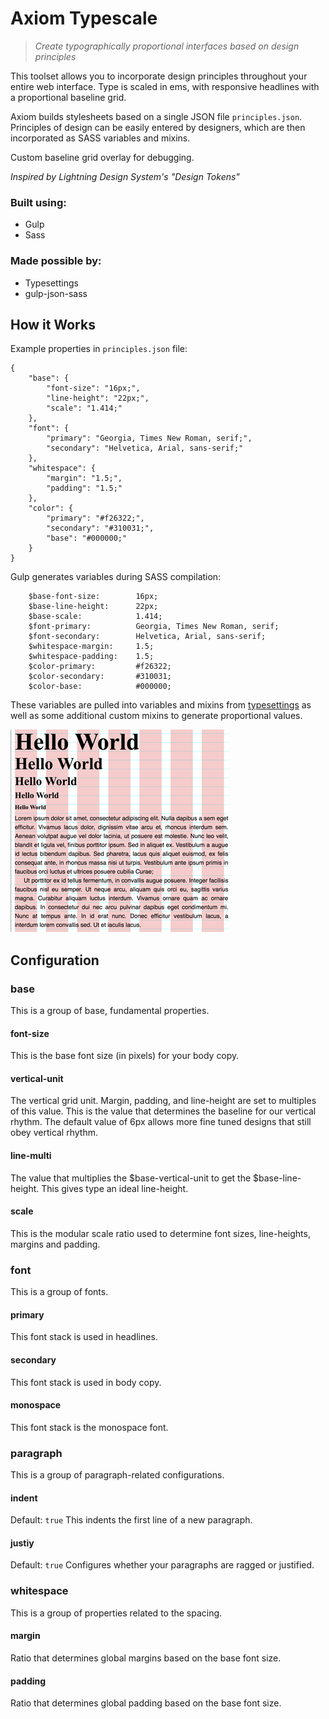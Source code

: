 # Axiom Typescale
> *Create typographically proportional interfaces based on design principles*

This toolset allows you to incorporate design principles throughout your entire web interface. Type is scaled in ems, with responsive headlines with a proportional baseline grid.

Axiom builds stylesheets based on a single JSON file `principles.json`. Principles of design can be easily entered by designers, which are then incorporated as SASS variables and mixins. 

Custom baseline grid overlay for debugging.

*Inspired by Lightning Design System's "Design Tokens"*

### Built using:
* Gulp
* Sass

### Made possible by:
* Typesettings
* gulp-json-sass

## How it Works

Example properties in `principles.json` file:
```
{
	"base": {
		"font-size": "16px;",
		"line-height": "22px;",
		"scale": "1.414;"
	},
	"font": {
		"primary": "Georgia, Times New Roman, serif;",
		"secondary": "Helvetica, Arial, sans-serif;"
	},
	"whitespace": {
		"margin": "1.5;",
		"padding": "1.5;"
	},
	"color": {
		"primary": "#f26322;",
		"secondary": "#310031;",
		"base": "#000000;"
	}
}
```
Gulp generates variables during SASS compilation:
```
	$base-font-size: 		16px;
	$base-line-height: 		22px;
	$base-scale: 			1.414;
	$font-primary: 			Georgia, Times New Roman, serif;
	$font-secondary: 		Helvetica, Arial, sans-serif;
	$whitespace-margin:		1.5;
	$whitespace-padding:	1.5;
	$color-primary: 		#f26322;
	$color-secondary: 		#310031;
	$color-base: 			#000000;
```
These variables are pulled into variables and mixins from [typesettings](http://typesettings.io) as well as some additional custom mixins to generate proportional values.

![Example Image](/assets/type-scale.jpg)

## Configuration
### base
This is a group of base, fundamental properties.

#### font-size
This is the base font size (in pixels) for your body copy. 

#### vertical-unit
The vertical grid unit. Margin, padding, and line-height are set to multiples of this value. This is the value that determines the baseline for our vertical rhythm. The default value of 6px allows more fine tuned designs that still obey vertical rhythm.

#### line-multi
The value that multiplies the $base-vertical-unit to get the $base-line-height. This gives type an ideal line-height.

#### scale
This is the modular scale ratio used to determine font sizes, line-heights, margins and padding.

### font
This is a group of fonts.

#### primary
This font stack is used in headlines.

#### secondary
This font stack is used in body copy.

#### monospace
This font stack is the monospace font.

### paragraph
This is a group of paragraph-related configurations.

#### indent
Default: `true`
This indents the first line of a new paragraph.

#### justiy
Default: `true`
Configures whether your paragraphs are ragged or justified.

### whitespace
This is a group of properties related to the spacing.

#### margin
Ratio that determines global margins based on the base font size.

#### padding
Ratio that determines global padding based on the base font size.